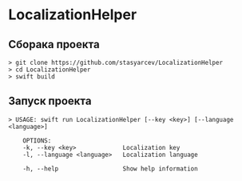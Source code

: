 # LocalizationHelper

## Сборака проекта

```
> git clone https://github.com/stasyarcev/LocalizationHelper
> cd LocalizationHelper
> swift build
```

## Запуск проекта
```
> USAGE: swift run LocalizationHelper [--key <key>] [--language <language>]

    OPTIONS:
    -k, --key <key>             Localization key
    -l, --language <language>   Localization language
    
    -h, --help                  Show help information
```

